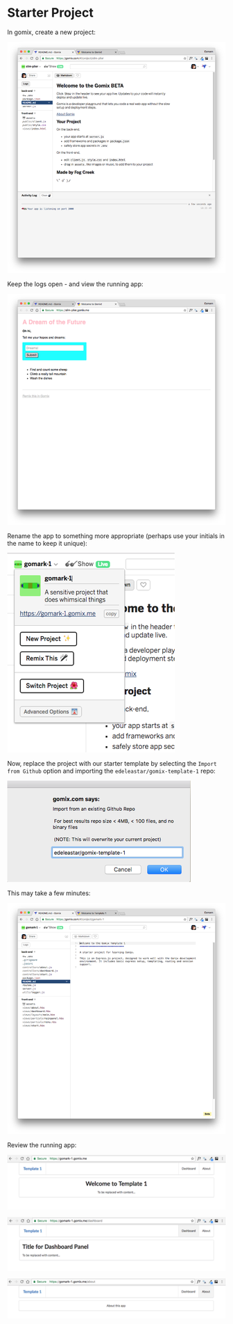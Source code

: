 # Starter Project

In gomix, create a new project:

![](img/01.png)

Keep the logs open - and view the running app:

![](img/02.png)

Rename the app to something more appropriate (perhaps use your initials in the name to keep it unique):

![](img/03.png)

Now, replace the project with our starter template by selecting the `Import from Github` option and importing the `edeleastar/gomix-template-1` repo:

![](img/04.png)

This may take a few minutes:

![](img/05.png)

Review the running app:

![](img/06.png)

![](img/07.png)

![](img/08.png)